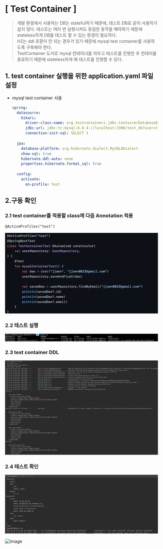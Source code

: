 # [ Test Container ]
> 개발 환경에서 사용하는 DB는 stateful하기 때문에, 테스트 DB로 같이 사용하기 쉽지 않다. 
  테스트는 여러 번 실행시켜도 동일한 동작을 해야하기 때문에 stateless하게 DB를 테스트 할 수 있는 환경이 필요하다.  
  H2는 ddl 호환이 안 되는 경우가 있기 때문에 mysql test container를 사용하도록 구축해야 한다.  
  TestContainer 도커로 mysql 컨테이너를 띄우고 테스트를 진행한 후 컨테이를 종료하기 때문에 stateless하게 매 테스트를 진행할 수 있다.



## 1. test container 실행을 위한 application.yaml 파일 설정
  - mysql test container 사용
    ```yaml
    spring:
      datasource:
        hikari:
          driver-class-name: org.testcontainers.jdbc.ContainerDatabaseDriver
          jdbc-url: jdbc:tc:mysql:8.0.4://localhost:3306/test_db?user=test&password=1234&TC_INITSCRIPT=schema.sql
          connection-init-sql: SELECT 1
  
      jpa:
        database-platform: org.hibernate.dialect.MySQL8Dialect
        show-sql: true
        hibernate.ddl-auto: none
        properties.hibernate.format_sql: true
  
      config:
        activate:
          on-profile: test
    ```

## 2.구동 확인
### 2.1 test container를 적용할 class에 다음 Annotation 적용
  ```
  @ActiveProfiles("test")
  ```
  ![img.png](./resources/test-container.png)

### 2.2 테스트 실행
  ![img.png](./resources/mysql-docker-ps.png)

### 2.3 test container DDL
  ![img.png](./resources/ddl.png)

### 2.4 테스트 확인
  ![img.png](./resources/test-query.png)

  ![image](https://user-images.githubusercontent.com/75469281/197316815-4fdf0609-5b78-4927-97f6-9f85004a7c6d.png)


<br>
